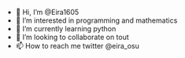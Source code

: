 - 👋 Hi, I’m @Eira1605
- 👀 I’m interested in programming and mathematics
- 🌱 I’m currently learning python
- 💞️ I’m looking to collaborate on tout
- 📫 How to reach me twitter @eira_osu

<!---
Eira1605/Eira1605 is a ✨ special ✨ repository because its `README.md` (this file) appears on your GitHub profile.
You can click the Preview link to take a look at your changes.
--->
